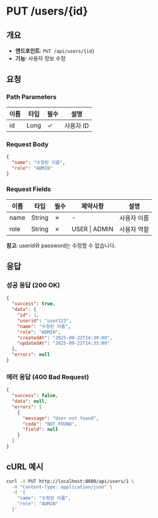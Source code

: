 # PUT /users/{id}

## 개요
- **엔드포인트**: `PUT /api/users/{id}`
- **기능**: 사용자 정보 수정

## 요청
### Path Parameters
| 이름 | 타입 | 필수 | 설명 |
|------|------|------|------|
| id | Long | ✓ | 사용자 ID |

### Request Body
```json
{
  "name": "수정된 이름",
  "role": "ADMIN"
}
```

### Request Fields
| 이름 | 타입 | 필수 | 제약사항 | 설명 |
|------|------|------|----------|------|
| name | String | ✗ | - | 사용자 이름 |
| role | String | ✗ | USER \| ADMIN | 사용자 역할 |

**참고**: userid와 password는 수정할 수 없습니다.

## 응답
### 성공 응답 (200 OK)
```json
{
  "success": true,
  "data": {
    "id": 1,
    "userid": "user123",
    "name": "수정된 이름",
    "role": "ADMIN",
    "createdAt": "2025-09-22T14:30:00",
    "updatedAt": "2025-09-22T14:35:00"
  },
  "errors": null
}
```

### 에러 응답 (400 Bad Request)
```json
{
  "success": false,
  "data": null,
  "errors": [
    {
      "message": "User not found",
      "code": "NOT_FOUND",
      "field": null
    }
  ]
}
```

## cURL 예시
```bash
curl -X PUT http://localhost:8080/api/users/1 \
  -H "Content-Type: application/json" \
  -d '{
    "name": "수정된 이름",
    "role": "ADMIN"
  }'
```